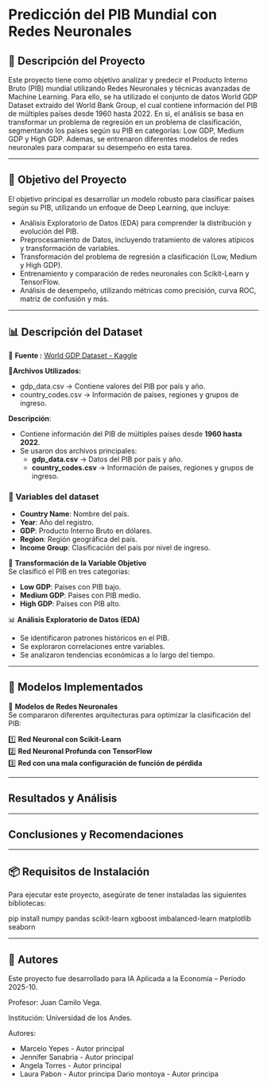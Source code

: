 # Predicción del PIB Mundial con Redes Neuronales

## 📌 Descripción del Proyecto

Este proyecto tiene como objetivo analizar y predecir el Producto Interno Bruto (PIB) mundial utilizando Redes Neuronales y técnicas avanzadas de Machine Learning. Para ello, se ha utilizado el conjunto de datos World GDP Dataset extraído del World Bank Group, el cual contiene información del PIB de múltiples países desde 1960 hasta 2022. En si, el análisis se basa en transformar un problema de regresión en un problema de clasificación, segmentando los países según su PIB en categorías: Low GDP, Medium GDP y High GDP. Ademas, se entrenaron diferentes modelos de redes neuronales para comparar su desempeño en esta tarea.

---

## 🎯 Objetivo del Proyecto

El objetivo principal es desarrollar un modelo robusto para clasificar países según su PIB, utilizando un enfoque de Deep Learning, que incluye:

- Análisis Exploratorio de Datos (EDA) para comprender la distribución y evolución del PIB.
- Preprocesamiento de Datos, incluyendo tratamiento de valores atípicos y transformación de variables.
- Transformación del problema de regresión a clasificación (Low, Medium y High GDP).
- Entrenamiento y comparación de redes neuronales con Scikit-Learn y TensorFlow.
- Análisis de desempeño, utilizando métricas como precisión, curva ROC, matriz de confusión y más.

---

## 📊 Descripción del Dataset

🔗 **Fuente :**  [World GDP Dataset - Kaggle](https://www.kaggle.com/datasets/sazidthe1/world-gdp-data)

📂**Archivos Utilizados:**

- gdp_data.csv → Contiene valores del PIB por país y año.
- country_codes.csv → Información de países, regiones y grupos de ingreso.

**Descripción**:
  - Contiene información del PIB de múltiples países desde **1960 hasta 2022**.
  - Se usaron dos archivos principales:
    - **gdp_data.csv** → Datos del PIB por país y año.
    - **country_codes.csv** → Información de países, regiones y grupos de ingreso.

### 📌 Variables del dataset

- **Country Name**: Nombre del país.
- **Year**: Año del registro.
- **GDP**: Producto Interno Bruto en dólares.
- **Region**: Región geográfica del país.
- **Income Group**: Clasificación del país por nivel de ingreso.

📌 **Transformación de la Variable Objetivo**  
Se clasificó el PIB en tres categorías:
- **Low GDP**: Países con PIB bajo.
- **Medium GDP**: Países con PIB medio.
- **High GDP**: Países con PIB alto.

📊 **Análisis Exploratorio de Datos (EDA)**
- Se identificaron patrones históricos en el PIB.
- Se exploraron correlaciones entre variables.
- Se analizaron tendencias económicas a lo largo del tiempo.
---

## 🚀 Modelos Implementados

📌 **Modelos de Redes Neuronales**  
Se compararon diferentes arquitecturas para optimizar la clasificación del PIB:

1️⃣ **Red Neuronal con Scikit-Learn**  
2️⃣ **Red Neuronal Profunda con TensorFlow**  
3️⃣ **Red con una mala configuración de función de pérdida**  

---

## Resultados y Análisis


---

## Conclusiones y Recomendaciones


---

## 📦 Requisitos de Instalación

Para ejecutar este proyecto, asegúrate de tener instaladas las siguientes bibliotecas:

pip install numpy pandas scikit-learn xgboost imbalanced-learn matplotlib seaborn

---

## 👥 Autores

Este proyecto fue desarrollado para IA Aplicada a la Economía – Período 2025-10.

Profesor: Juan Camilo Vega.

Institución: Universidad de los Andes.

Autores:

- Marcelo Yepes - Autor principal
- Jennifer Sanabria - Autor principal
- Angela Torres - Autor principal
- Laura Pabon - Autor principa
Dario montoya - Autor principa



